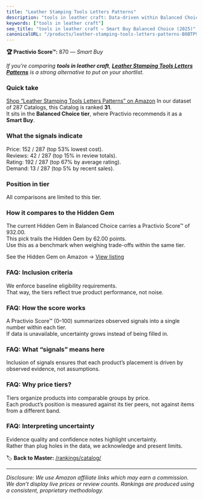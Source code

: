 ```yaml
---
title: "Leather Stamping Tools Letters Patterns"
description: "tools in leather craft: Data-driven within Balanced Choice ranking using the Practivio Score™. Positioned by quality, value, demand, findability, momentum."
keywords: ["tools in leather craft"]
seo_title: "tools in leather craft — Smart Buy Balanced Choice (2025)"
canonicalURL: "/products/leather-stamping-tools-letters-patterns-B0BTP9KP7F/"
---
```


**🏆 Practivio Score™:** 870 — _Smart Buy_


*If you're comparing **tools in leather craft**, **[Leather Stamping Tools Letters Patterns](https://www.amazon.com/dp/B0BTP9KP7F?tag=practivio-20)** is a strong alternative to put on your shortlist.*
### Quick take
[Shop “Leather Stamping Tools Letters Patterns” on Amazon](https://www.amazon.com/dp/B0BTP9KP7F?tag=practivio-20)
In our dataset of 287 Catalogs, this Catalog is ranked **31**.  
It sits in the **Balanced Choice tier**, where Practivio recommends it as a **Smart Buy**.

### What the signals indicate
Price: 152 / 287 (top 53% lowest cost).  
Reviews: 42 / 287 (top 15% in review totals).  
Rating: 192 / 287 (top 67% by average rating).  
Demand: 13 / 287 (top 5% by recent sales).

### Position in tier
All comparisons are limited to this tier.

### How it compares to the Hidden Gem
The current Hidden Gem in Balanced Choice carries a Practivio Score™ of 932.00.  
This pick trails the Hidden Gem by 62.00 points.  
Use this as a benchmark when weighing trade-offs within the same tier.  

See the Hidden Gem on Amazon → [View listing](https://www.amazon.com/dp/B09VBWYHQY?tag=practivio-20)

### FAQ: Inclusion criteria
We enforce baseline eligibility requirements.  
That way, the tiers reflect true product performance, not noise.

### FAQ: How the score works
A Practivio Score™ (0–100) summarizes observed signals into a single number within each tier.  
If data is unavailable, uncertainty grows instead of being filled in.

### FAQ: What “signals” means here
Inclusion of signals ensures that each product’s placement is driven by observed evidence, not assumptions.

### FAQ: Why price tiers?
Tiers organize products into comparable groups by price.  
Each product’s position is measured against its tier peers, not against items from a different band.

### FAQ: Interpreting uncertainty
Evidence quality and confidence notes highlight uncertainty.  
Rather than plug holes in the data, we acknowledge and present limits.


🏷️ **Back to Master:** [/rankings/catalog/](/rankings/catalog/)

---
_Disclosure: We use Amazon affiliate links which may earn a commission. We don’t display live prices or review counts. Rankings are produced using a consistent, proprietary methodology._
